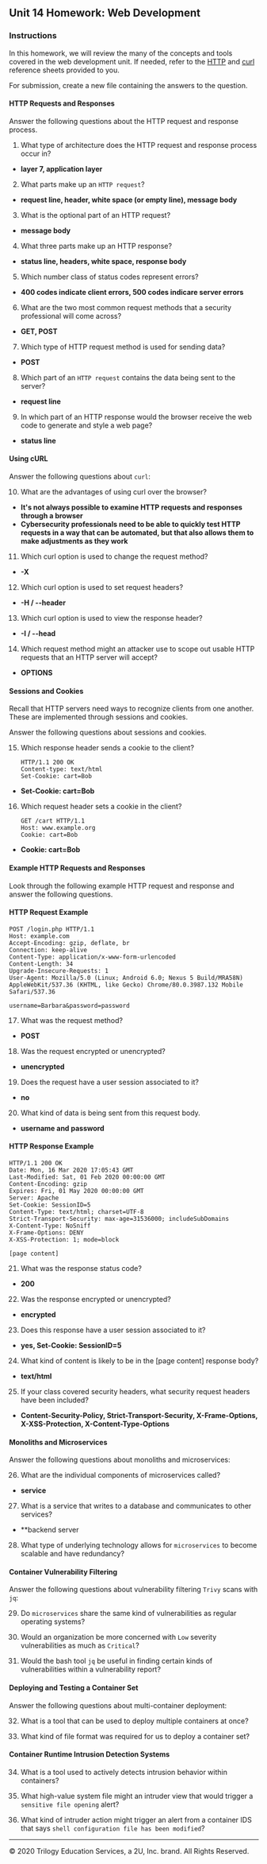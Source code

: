 ## Unit 14 Homework: Web Development

### Instructions

In this homework, we will review the many of the concepts and tools covered in the web development unit. If needed, refer to the [HTTP](./HTTP_Reference.md) and [curl](./cURL_Reference.md) reference sheets provided to you.

For submission, create a new file containing the answers to the question.

#### HTTP Requests and Responses

Answer the following questions about the HTTP request and response process.

1. What type of architecture does the HTTP request and response process occur in?
  - **layer 7, application layer**

2. What parts make up an `HTTP request`?
  - **request line, header, white space (or empty line), message body**

3. What is the optional part of an HTTP request?
  - **message body**

4. What three parts make up an HTTP response?
  - **status line, headers, white space, response body**

5. Which number class of status codes represent errors?
  - **400 codes indicate client errors, 500 codes indicare server errors**

6. What are the two most common request methods that a security professional will come across?
  - **GET, POST**
  
7. Which type of HTTP request method is used for sending data?
  - **POST**

8. Which part of an `HTTP request` contains the data being sent to the server?
  - **request line**

9. In which part of an HTTP response would the browser receive the web code to generate and style a web page?
  - **status line**

#### Using cURL

Answer the following questions about `curl`:

10. What are the advantages of using curl over the browser?
  - **It's not always possible to examine HTTP requests and responses through a browser**
  - **Cybersecurity professionals need to be able to quickly test HTTP requests in a way that can be automated, but that also allows them to make adjustments as they work**

11. Which curl option is used to change the request method?
  - **-X**

12. Which curl option is used to set request headers?
  - **-H / --header**

13. Which curl option is used to view the response header?
  - **-I / --head**

14. Which request method might an attacker use to scope out usable HTTP requests that an HTTP server will accept?
  - **OPTIONS**
  
#### Sessions and Cookies

Recall that HTTP servers need ways to recognize clients from one another. These are implemented through sessions and cookies.

Answer the following questions about sessions and cookies.

15. Which response header sends a cookie to the client?

    ```HTTP
    HTTP/1.1 200 OK
    Content-type: text/html
    Set-Cookie: cart=Bob
    ```
  - **Set-Cookie: cart=Bob**

16. Which request header sets a cookie in the client?

    ```HTTP
    GET /cart HTTP/1.1
    Host: www.example.org
    Cookie: cart=Bob
    ```
  - **Cookie: cart=Bob**

#### Example HTTP Requests and Responses

Look through the following example HTTP request and response and answer the following questions.

#### HTTP Request Example

```HTTP
POST /login.php HTTP/1.1
Host: example.com
Accept-Encoding: gzip, deflate, br
Connection: keep-alive
Content-Type: application/x-www-form-urlencoded
Content-Length: 34
Upgrade-Insecure-Requests: 1
User-Agent: Mozilla/5.0 (Linux; Android 6.0; Nexus 5 Build/MRA58N) AppleWebKit/537.36 (KHTML, like Gecko) Chrome/80.0.3987.132 Mobile Safari/537.36

username=Barbara&password=password
```

17. What was the request method?
  - **POST**

18. Was the request encrypted or unencrypted?
  - **unencrypted**
  
19. Does the request have a user session associated to it?
  - **no**
  
20. What kind of data is being sent from this request body.
  - **username and password**
  
#### HTTP Response Example

```HTTP
HTTP/1.1 200 OK
Date: Mon, 16 Mar 2020 17:05:43 GMT
Last-Modified: Sat, 01 Feb 2020 00:00:00 GMT
Content-Encoding: gzip
Expires: Fri, 01 May 2020 00:00:00 GMT
Server: Apache
Set-Cookie: SessionID=5
Content-Type: text/html; charset=UTF-8
Strict-Transport-Security: max-age=31536000; includeSubDomains
X-Content-Type: NoSniff
X-Frame-Options: DENY
X-XSS-Protection: 1; mode=block

[page content]
```

21. What was the response status code?
  - **200**

22. Was the response encrypted or unencrypted?
  - **encrypted**
  
23. Does this response have a user session associated to it?
  - **yes, Set-Cookie: SessionID=5**
  
24. What kind of content is likely to be in the [page content] response body?
  - **text/html**
25. If your class covered security headers, what security request headers have been included?
  - **Content-Security-Policy, Strict-Transport-Security, X-Frame-Options, X-XSS-Protection, X-Content-Type-Options**

#### Monoliths and Microservices

Answer the following questions about monoliths and microservices:

26. What are the individual components of microservices called?
  - **service**
  
27. What is a service that writes to a database and communicates to other services?
  - **backend server
28. What type of underlying technology allows for `microservices` to become scalable and have redundancy?

#### Container Vulnerability Filtering

Answer the following questions about vulnerability filtering `Trivy` scans with `jq`:

29. Do `microservices` share the same kind of vulnerabilities as regular operating systems?

30. Would an organization be more concerned with `Low` severity vulnerabilities as much as `Critical`?

31. Would the bash tool `jq` be useful in finding certain kinds of vulnerabilities within a vulnerability report?

#### Deploying and Testing a Container Set

Answer the following questions about multi-container deployment:

32. What is a tool that can be used to deploy multiple containers at once?

33. What kind of file format was required for us to deploy a container set?

#### Container Runtime Intrusion Detection Systems

34. What is a tool used to actively detects intrusion behavior within containers?

35. What high-value system file might an intruder view that would trigger a `sensitive file opening` alert?

36. What kind of intruder action might trigger an alert from a container IDS that says `shell configuration file has been modified`?

---

© 2020 Trilogy Education Services, a 2U, Inc. brand. All Rights Reserved.
